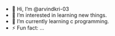 - 👋 Hi, I’m @arvindkri-03
- 👀 I’m interested in learning new things.
- 🌱 I’m currently learning c programming.
- ⚡ Fun fact: ...

<!---
arvindkri-03/arvindkri-03 is a ✨ special ✨ repository because its `README.md` (this file) appears on your GitHub profile.
You can click the Preview link to take a look at your changes.
--->
